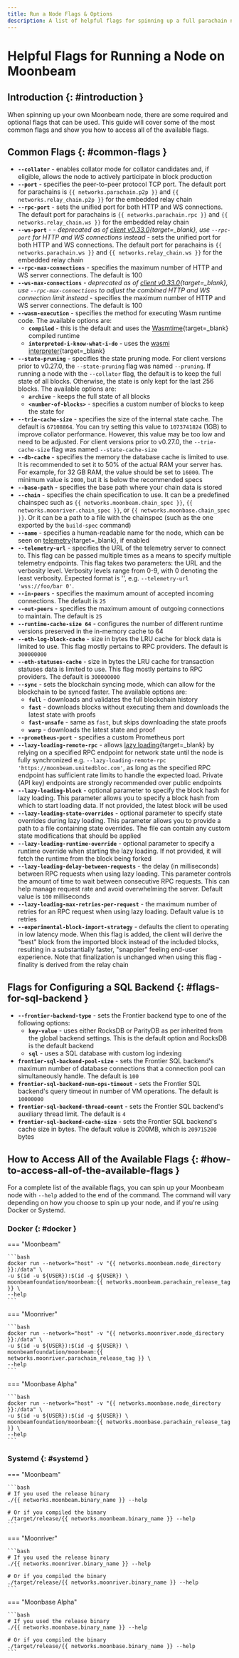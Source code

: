 ```yaml
---
title: Run a Node Flags & Options
description: A list of helpful flags for spinning up a full parachain node on Moonbeam. Also learn how to access all of the flags available for node operators.
---
```


# Helpful Flags for Running a Node on Moonbeam

## Introduction {: #introduction }

When spinning up your own Moonbeam node, there are some required and optional flags that can be used. This guide will cover some of the most common flags and show you how to access all of the available flags.

## Common Flags {: #common-flags }

- **`--collator`** - enables collator mode for collator candidates and, if eligible, allows the node to actively participate in block production
- **`--port`** - specifies the peer-to-peer protocol TCP port. The default port for parachains is `{{ networks.parachain.p2p }}` and `{{ networks.relay_chain.p2p }}` for the embedded relay chain
- **`--rpc-port`** - sets the unified port for both HTTP and WS connections. The default port for parachains is `{{ networks.parachain.rpc }}` and `{{ networks.relay_chain.ws }}` for the embedded relay chain
- **`--ws-port`** - - *deprecated as of [client v0.33.0](https://github.com/moonbeam-foundation/moonbeam/releases/tag/v0.33.0){target=\_blank}, use `--rpc-port` for HTTP and WS connections instead* - sets the unified port for both HTTP and WS connections. The default port for parachains is `{{ networks.parachain.ws }}`  and `{{ networks.relay_chain.ws }}` for the embedded relay chain
- **`--rpc-max-connections`** - specifies the maximum number of HTTP and WS server connections. The default is 100
- **`--ws-max-connections`** - *deprecated as of [client v0.33.0](https://github.com/moonbeam-foundation/moonbeam/releases/tag/v0.33.0){target=\_blank}, use `--rpc-max-connections` to adjust the combined HTTP and WS connection limit instead* - specifies the maximum number of HTTP and WS server connections. The default is 100
- **`--wasm-execution`** - specifies the method for executing Wasm runtime code. The available options are:
    - **`compiled`** - this is the default and uses the [Wasmtime](https://github.com/paritytech/wasmtime){target=\_blank} compiled runtime
    - **`interpreted-i-know-what-i-do`** - uses the [wasmi interpreter](https://github.com/wasmi-labs/wasmi){target=\_blank}
- **`--state-pruning`** - specifies the state pruning mode. For client versions prior to v0.27.0, the `--state-pruning` flag was named `--pruning`. If running a node with the `--collator` flag, the default is to keep the full state of all blocks. Otherwise, the state is only kept for the last 256 blocks. The available options are:
    - **`archive`** - keeps the full state of all blocks
    - **`<number-of-blocks>`** - specifies a custom number of blocks to keep the state for
- **`--trie-cache-size`** - specifies the size of the internal state cache. The default is `67108864`. You can try setting this value to `1073741824` (1GB) to improve collator performance. However, this value may be too low and need to be adjusted. For client versions prior to v0.27.0, the `--trie-cache-size` flag was named `--state-cache-size`
- **`--db-cache`** - specifies the memory the database cache is limited to use. It is recommended to set it to 50% of the actual RAM your server has. For example, for 32 GB RAM, the value should be set to `16000`. The minimum value is `2000`, but it is below the recommended specs
- **`--base-path`** - specifies the base path where your chain data is stored
- **`--chain`** - specifies the chain specification to use. It can be a predefined chainspec such as `{{ networks.moonbeam.chain_spec }}`, `{{ networks.moonriver.chain_spec }}`, or `{{ networks.moonbase.chain_spec }}`. Or it can be a path to a file with the chainspec (such as the one exported by the `build-spec` command)
- **`--name`** - specifies a human-readable name for the node, which can be seen on [telemetry](https://telemetry.polkadot.io){target=\_blank}, if enabled
- **`--telemetry-url`** - specifies the URL of the telemetry server to connect to. This flag can be passed multiple times as a means to specify multiple telemetry endpoints. This flag takes two parameters: the URL and the verbosity level. Verbosity levels range from 0-9, with 0 denoting the least verbosity. Expected format is '<URL VERBOSITY>', e.g. `--telemetry-url 'wss://foo/bar 0'`.
- **`--in-peers`** - specifies the maximum amount of accepted incoming connections. The default is `25`
- **`--out-peers`** - specifies the maximum amount of outgoing connections to maintain. The default is `25`
- **`--runtime-cache-size 64`** - configures the number of different runtime versions preserved in the in-memory cache to 64
- **`--eth-log-block-cache`** - size in bytes the LRU cache for block data is limited to use. This flag mostly pertains to RPC providers. The default is `300000000`
- **`--eth-statuses-cache`** - size in bytes the LRU cache for transaction statuses data is limited to use. This flag mostly pertains to RPC providers. The default is `300000000`
- **`--sync`** - sets the blockchain syncing mode, which can allow for the blockchain to be synced faster. The available options are:
    - **`full`** - downloads and validates the full blockchain history
    - **`fast`** - downloads blocks without executing them and downloads the latest state with proofs
    - **`fast-unsafe`** - same as `fast`, but skips downloading the state proofs
    - **`warp`** - downloads the latest state and proof
- **`--prometheus-port`** - specifies a custom Prometheus port
- **`--lazy-loading-remote-rpc`** - allows [lazy loading](/node-operators/networks/run-a-node/overview/#lazy-loading){target=\_blank} by relying on a specified RPC endpoint for network state until the node is fully synchronized e.g. `--lazy-loading-remote-rpc 'https://moonbeam.unitedbloc.com'`, as long as the specified RPC endpoint has sufficient rate limits to handle the expected load. Private (API key) endpoints are strongly recommended over public endpoints
- **`--lazy-loading-block`** - optional parameter to specify the block hash for lazy loading. This parameter allows you to specify a block hash from which to start loading data. If not provided, the latest block will be used
- **`--lazy-loading-state-overrides`** - optional parameter to specify state overrides during lazy loading. This parameter allows you to provide a path to a file containing state overrides. The file can contain any custom state modifications that should be applied
- **`--lazy-loading-runtime-override`** - optional parameter to specify a runtime override when starting the lazy loading. If not provided, it will fetch the runtime from the block being forked
- **`--lazy-loading-delay-between-requests`** - the delay (in milliseconds) between RPC requests when using lazy loading. This parameter controls the amount of time to wait between consecutive RPC requests. This can help manage request rate and avoid overwhelming the server. Default value is `100` milliseconds
- **`--lazy-loading-max-retries-per-request`** - the maximum number of retries for an RPC request when using lazy loading. Default value is `10` retries
- **`--experimental-block-import-strategy`** - defaults the client to operating in low latency mode. When this flag is added, the client will derive the "best" block from the imported block instead of the included blocks, resulting in a substantially faster, "snappier" feeling end-user experience. Note that finalization is unchanged when using this flag - finality is derived from the relay chain

## Flags for Configuring a SQL Backend {: #flags-for-sql-backend }

- **`--frontier-backend-type`** - sets the Frontier backend type to one of the following options:
    - **`key-value`** - uses either RocksDB or ParityDB as per inherited from the global backend settings. This is the default option and RocksDB is the default backend
    - **`sql`** - uses a SQL database with custom log indexing
- **`frontier-sql-backend-pool-size`** - sets the Frontier SQL backend's maximum number of database connections that a connection pool can simultaneously handle. The default is `100`
- **`frontier-sql-backend-num-ops-timeout`** - sets the Frontier SQL backend's query timeout in number of VM operations. The default is `10000000`
- **`frontier-sql-backend-thread-count`** - sets the Frontier SQL backend's auxiliary thread limit. The default is `4`
- **`frontier-sql-backend-cache-size`** - sets the Frontier SQL backend's cache size in bytes. The default value is 200MB, which is `209715200` bytes

## How to Access All of the Available Flags {: #how-to-access-all-of-the-available-flags }

For a complete list of the available flags, you can spin up your Moonbeam node with `--help` added to the end of the command. The command will vary depending on how you choose to spin up your node, and if you're using Docker or Systemd.

### Docker {: #docker }

=== "Moonbeam"

    ```bash
    docker run --network="host" -v "{{ networks.moonbeam.node_directory }}:/data" \
    -u $(id -u ${USER}):$(id -g ${USER}) \
    moonbeamfoundation/moonbeam:{{ networks.moonbeam.parachain_release_tag }} \
    --help
    ```

=== "Moonriver"

    ```bash
    docker run --network="host" -v "{{ networks.moonriver.node_directory }}:/data" \
    -u $(id -u ${USER}):$(id -g ${USER}) \
    moonbeamfoundation/moonbeam:{{ networks.moonriver.parachain_release_tag }} \
    --help
    ```

=== "Moonbase Alpha"

    ```bash
    docker run --network="host" -v "{{ networks.moonbase.node_directory }}:/data" \
    -u $(id -u ${USER}):$(id -g ${USER}) \
    moonbeamfoundation/moonbeam:{{ networks.moonbase.parachain_release_tag }} \
    --help
    ```

### Systemd {: #systemd }

=== "Moonbeam"

    ```bash
    # If you used the release binary
    ./{{ networks.moonbeam.binary_name }} --help

    # Or if you compiled the binary
    ./target/release/{{ networks.moonbeam.binary_name }} --help
    ```

=== "Moonriver"

    ```bash
    # If you used the release binary
    ./{{ networks.moonriver.binary_name }} --help

    # Or if you compiled the binary
    ./target/release/{{ networks.moonriver.binary_name }} --help
    ```

=== "Moonbase Alpha"

    ```bash
    # If you used the release binary
    ./{{ networks.moonbase.binary_name }} --help

    # Or if you compiled the binary
    ./target/release/{{ networks.moonbase.binary_name }} --help
    ```
